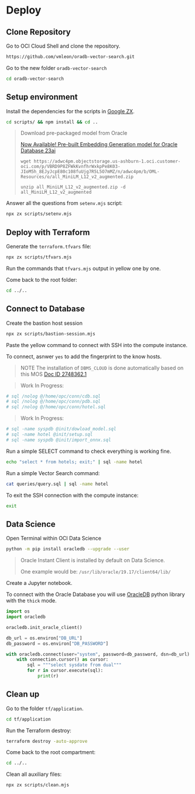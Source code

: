 # Deploy

## Clone Repository

Go to OCI Cloud Shell and clone the repository.

```bash
https://github.com/vmleon/oradb-vector-search.git
```

Go to the new folder `oradb-vector-search`

```bash
cd oradb-vector-search
```

## Setup environment

Install the dependencies for the scripts in [Google ZX](https://google.github.io/zx/).

```bash
cd scripts/ && npm install && cd ..
```

> Download pre-packaged model from Oracle
>
> [Now Available! Pre-built Embedding Generation model for Oracle Database 23ai](https://blogs.oracle.com/machinelearning/post/use-our-prebuilt-onnx-model-now-available-for-embedding-generation-in-oracle-database-23ai)
>
> `wget https://adwc4pm.objectstorage.us-ashburn-1.oci.customer-oci.com/p/VBRD9P8ZFWkKvnfhrWxkpPe8K03-JIoM5h_8EJyJcpE80c108fuUjg7R5L5O7mMZ/n/adwc4pm/b/OML-Resources/o/all_MiniLM_L12_v2_augmented.zip`
>
> `unzip all_MiniLM_L12_v2_augmented.zip -d all_MiniLM_L12_v2_augmented`

Answer all the questions from `setenv.mjs` script:

```bash
npx zx scripts/setenv.mjs
```

## Deploy with Terraform

Generate the `terraform.tfvars` file:

```bash
npx zx scripts/tfvars.mjs
```

Run the commands that `tfvars.mjs` output in yellow one by one.

Come back to the root folder:

```bash
cd ../..
```

## Connect to Database

Create the bastion host session

```bash
npx zx scripts/bastion-session.mjs
```

Paste the yellow command to connect with SSH into the compute instance.

To connect, asnwer `yes` to add the fingerprint to the know hosts.

> NOTE The installation of `DBMS_CLOUD` is done automatically based on this MOS [Doc ID 2748362.1](https://support.oracle.com/rs?type=doc&id=2748362.1)

> Work In Progress:

```bash
# sql /nolog @/home/opc/conn/cdb.sql
# sql /nolog @/home/opc/conn/pdb.sql
# sql /nolog @/home/opc/conn/hotel.sql
```

> Work In Progress:

```bash
# sql -name syspdb @init/dowload_model.sql
# sql -name hotel @init/setup.sql
# sql -name syspdb @init/import_onnx.sql
```

Run a simple SELECT command to check everything is working fine.

```bash
echo "select * from hotels; exit;" | sql -name hotel
```

Run a simple Vector Search command:

```bash
cat queries/query.sql | sql -name hotel
```

To exit the SSH connection with the compute instance:

```bash
exit
```

## Data Science

Open Terminal within OCI Data Science

```bash
python -m pip install oracledb --upgrade --user
```

> Oracle Instant Client is installed by default on Data Science.
>
> One example would be:
> `/usr/lib/oracle/19.17/client64/lib/`

Create a Jupyter notebook.

To connect with the Oracle Database you will use [OracleDB](https://python-oracledb.readthedocs.io/en/latest/) python library with the `thick` mode.

```python
import os
import oracledb

oracledb.init_oracle_client()
```

```python
db_url = os.environ["DB_URL"]
db_password = os.environ["DB_PASSWORD"]
```

```python
with oracledb.connect(user="system", password=db_password, dsn=db_url) as connection:
    with connection.cursor() as cursor:
        sql = """select sysdate from dual"""
        for r in cursor.execute(sql):
            print(r)
```

## Clean up

Go to the folder `tf/application`.

```bash
cd tf/application
```

Run the Terraform destroy:

```bash
terraform destroy -auto-approve
```

Come back to the root compartment:

```bash
cd ../..
```

Clean all auxiliary files:

```bash
npx zx scripts/clean.mjs
```
